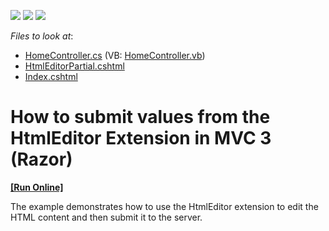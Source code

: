 <!-- default badges list -->
![](https://img.shields.io/endpoint?url=https://codecentral.devexpress.com/api/v1/VersionRange/128552230/14.1.3%2B)
[![](https://img.shields.io/badge/Open_in_DevExpress_Support_Center-FF7200?style=flat-square&logo=DevExpress&logoColor=white)](https://supportcenter.devexpress.com/ticket/details/E2966)
[![](https://img.shields.io/badge/📖_How_to_use_DevExpress_Examples-e9f6fc?style=flat-square)](https://docs.devexpress.com/GeneralInformation/403183)
<!-- default badges end -->
<!-- default file list -->
*Files to look at*:

* [HomeController.cs](./CS/DXM3_HtmlEditor/Controllers/HomeController.cs) (VB: [HomeController.vb](./VB/DXM3_HtmlEditor/Controllers/HomeController.vb))
* [HtmlEditorPartial.cshtml](./CS/DXM3_HtmlEditor/Views/Home/HtmlEditorPartial.cshtml)
* [Index.cshtml](./CS/DXM3_HtmlEditor/Views/Home/Index.cshtml)
<!-- default file list end -->
# How to submit values from the HtmlEditor Extension in MVC 3 (Razor)
<!-- run online -->
**[[Run Online]](https://codecentral.devexpress.com/e2966/)**
<!-- run online end -->


<p>The example demonstrates how to use the HtmlEditor extension to edit the HTML content and then submit it to the server.</p>

<br/>


